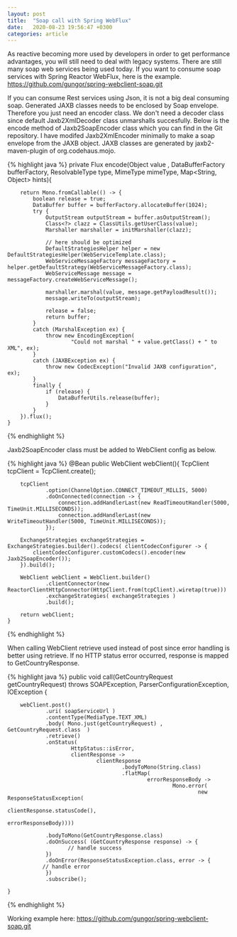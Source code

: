 ```yaml
---
layout: post
title:  "Soap call with Spring WebFlux"
date:   2020-08-23 19:56:47 +0300
categories: article
---
```

As reactive becoming more used by developers in order to get performance advantages, you will still need to deal with legacy systems.
There are still many soap web services being used today. If you want to consume soap services with Spring Reactor WebFlux, here is the example.
<a class="text-accent" href="https://github.com/gungor/spring-webclient-soap.git">https://github.com/gungor/spring-webclient-soap.git</a>

If you can consume Rest services using Json, it is not a big deal consuming soap.
Generated JAXB classes needs to be enclosed by Soap envelope. 
Therefore you just need an encoder class. We don't need a decoder class since default Jaxb2XmlDecoder class unmarshalls succesfully.
Below is the encode method of Jaxb2SoapEncoder class which you can find in the Git repository. I have modifed Jaxb2XmlEncoder minimally to make a soap envelope
from the JAXB object. JAXB classes are generated by jaxb2-maven-plugin of org.codehaus.mojo.

{% highlight java %}
private Flux<DataBuffer> encode(Object value ,
                                    DataBufferFactory bufferFactory,
                                    ResolvableType type,
                                    MimeType mimeType,
                                    Map<String, Object> hints){

        return Mono.fromCallable(() -> {
            boolean release = true;
            DataBuffer buffer = bufferFactory.allocateBuffer(1024);
            try {
                OutputStream outputStream = buffer.asOutputStream();
                Class<?> clazz = ClassUtils.getUserClass(value);
                Marshaller marshaller = initMarshaller(clazz);

                // here should be optimized
                DefaultStrategiesHelper helper = new DefaultStrategiesHelper(WebServiceTemplate.class);
                WebServiceMessageFactory messageFactory = helper.getDefaultStrategy(WebServiceMessageFactory.class);
                WebServiceMessage message = messageFactory.createWebServiceMessage();

                marshaller.marshal(value, message.getPayloadResult());
                message.writeTo(outputStream);

                release = false;
                return buffer;
            }
            catch (MarshalException ex) {
                throw new EncodingException(
                        "Could not marshal " + value.getClass() + " to XML", ex);
            }
            catch (JAXBException ex) {
                throw new CodecException("Invalid JAXB configuration", ex);
            }
            finally {
                if (release) {
                    DataBufferUtils.release(buffer);
                }
            }
        }).flux();
    }
{% endhighlight %}

Jaxb2SoapEncoder class must be added to WebClient config as below.

{% highlight java %}
    @Bean
    public WebClient webClient(){
        TcpClient tcpClient = TcpClient.create();

        tcpClient
                .option(ChannelOption.CONNECT_TIMEOUT_MILLIS, 5000)
                .doOnConnected(connection -> {
                    connection.addHandlerLast(new ReadTimeoutHandler(5000, TimeUnit.MILLISECONDS));
                    connection.addHandlerLast(new WriteTimeoutHandler(5000, TimeUnit.MILLISECONDS));
                });

        ExchangeStrategies exchangeStrategies = ExchangeStrategies.builder().codecs( clientCodecConfigurer -> {
            clientCodecConfigurer.customCodecs().encoder(new Jaxb2SoapEncoder());
        }).build();

        WebClient webClient = WebClient.builder()
                .clientConnector(new ReactorClientHttpConnector(HttpClient.from(tcpClient).wiretap(true)))
                .exchangeStrategies( exchangeStrategies )
                .build();

        return webClient;
    }
{% endhighlight %}

When calling WebClient retrieve used instead of post since error handling is better using retrieve. If no HTTP status error occurred,
response is mapped to GetCountryResponse.

{% highlight java %}
 public void call(GetCountryRequest getCountryRequest) throws SOAPException, ParserConfigurationException, IOException {

        webClient.post()
                .uri( soapServiceUrl )
                .contentType(MediaType.TEXT_XML)
                .body( Mono.just(getCountryRequest) , GetCountryRequest.class  )
                .retrieve()
                .onStatus(
                        HttpStatus::isError,
                        clientResponse ->
                                clientResponse
                                        .bodyToMono(String.class)
                                        .flatMap(
                                                errorResponseBody ->
                                                        Mono.error(
                                                                new ResponseStatusException(
                                                                        clientResponse.statusCode(),
                                                                        errorResponseBody))))

                .bodyToMono(GetCountryResponse.class)
                .doOnSuccess( (GetCountryResponse response) -> {
                       // handle success
                })
                .doOnError(ResponseStatusException.class, error -> {
		       // handle error
                })
                .subscribe();

    }
{% endhighlight %}

Working example here: <a class="text-accent" href="https://github.com/gungor/spring-webclient-soap.git">https://github.com/gungor/spring-webclient-soap.git</a>